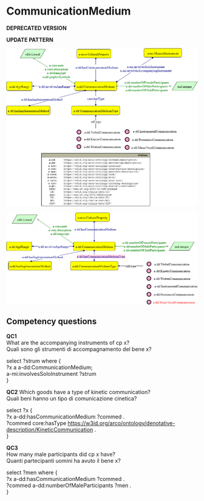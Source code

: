 # CommunicationMedium 

**DEPRECATED VERSION**



**UPDATE PATTERN**


![CommunicationMedium pattern graph](https://github.com/ICCD-MiBACT/ArCo/blob/DEV-1.3.0/ArCo-release/Documentation/DemoEthnoAnthropologicalHeritage/CommunicationMedium/CommunicationMedium-Pattern.drawio.png?raw=true)



![CommunicationMedium pattern graph](https://github.com/ICCD-MiBACT/ArCo/blob/DEV-1.3.0/ArCo-release/Documentation/DemoEthnoAnthropologicalHeritage/CommunicationMedium/CommunicationMedium-Versione1.2.drawio.png?raw=true)



## Competency questions

**QC1**  
What are the accompanying instruments of cp x?  
Quali sono gli strumenti di accompagnamento del bene x?  

select ?strum where {  
?x a a-dd:CommunicationMedium;  
a-mi:involvesSoloInstrument ?strum  
}  
 

**QC2**
Which goods have a type of kinetic communication?  
Quali beni hanno un tipo di comunicazione cinetica?  

select ?x {  
?x a-dd:hasCommunicationMedium ?commed .  
?commed core:hasType <https://w3id.org/arco/ontology/denotative-description/KineticCommunication> .  
}  
  


**QC3**  
How many male participants did cp x have?  
Quanti partecipanti uomini ha avuto il bene x?  

select ?men where {  
?x a-dd:hasCommunicationMedium ?commed .  
?commed a-dd:numberOfMaleParticipants ?men .  
}  
 
